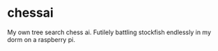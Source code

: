 # chessai
My own tree search chess ai. Futilely battling stockfish endlessly in my dorm on a raspberry pi.
